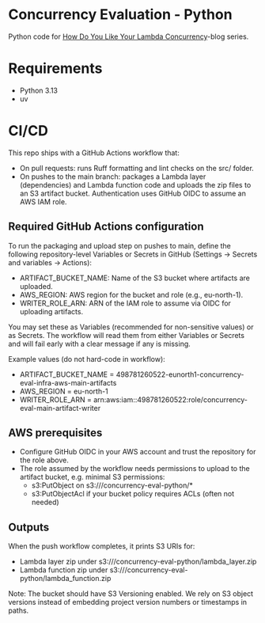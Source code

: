 # Concurrency Evaluation - Python
Python code for [How Do You Like Your Lambda Concurrency](https://ville-karkkainen.medium.com/how-do-you-like-your-aws-lambda-concurrency-part-1-introduction-7a3f7ecfe4b5)-blog series.

# Requirements
* Python 3.13
* uv

# CI/CD
This repo ships with a GitHub Actions workflow that:
- On pull requests: runs Ruff formatting and lint checks on the src/ folder.
- On pushes to the main branch: packages a Lambda layer (dependencies) and Lambda function code and uploads the zip files to an S3 artifact bucket. Authentication uses GitHub OIDC to assume an AWS IAM role.

## Required GitHub Actions configuration
To run the packaging and upload step on pushes to main, define the following repository-level Variables or Secrets in GitHub (Settings → Secrets and variables → Actions):

- ARTIFACT_BUCKET_NAME: Name of the S3 bucket where artifacts are uploaded.
- AWS_REGION: AWS region for the bucket and role (e.g., eu-north-1).
- WRITER_ROLE_ARN: ARN of the IAM role to assume via OIDC for uploading artifacts.

You may set these as Variables (recommended for non-sensitive values) or as Secrets. The workflow will read them from either Variables or Secrets and will fail early with a clear message if any is missing.

Example values (do not hard-code in workflow):
- ARTIFACT_BUCKET_NAME = 498781260522-eunorth1-concurrency-eval-infra-aws-main-artifacts
- AWS_REGION = eu-north-1
- WRITER_ROLE_ARN = arn:aws:iam::498781260522:role/concurrency-eval-main-artifact-writer

## AWS prerequisites
- Configure GitHub OIDC in your AWS account and trust the repository for the role above.
- The role assumed by the workflow needs permissions to upload to the artifact bucket, e.g. minimal S3 permissions:
  - s3:PutObject on s3://<artifact-bucket>/concurrency-eval-python/*
  - s3:PutObjectAcl if your bucket policy requires ACLs (often not needed)

## Outputs
When the push workflow completes, it prints S3 URIs for:
- Lambda layer zip under s3://<artifact-bucket>/concurrency-eval-python/lambda_layer.zip
- Lambda function zip under s3://<artifact-bucket>/concurrency-eval-python/lambda_function.zip

Note: The bucket should have S3 Versioning enabled. We rely on S3 object versions instead of embedding project version numbers or timestamps in paths.
